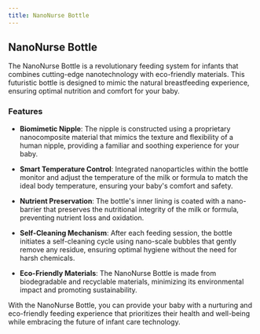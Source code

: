 ```yaml
---
title: NanoNurse Bottle
---
```


## NanoNurse Bottle

The NanoNurse Bottle is a revolutionary feeding system for infants that combines cutting-edge nanotechnology with eco-friendly materials. This futuristic bottle is designed to mimic the natural breastfeeding experience, ensuring optimal nutrition and comfort for your baby.

### Features

- **Biomimetic Nipple**: The nipple is constructed using a proprietary nanocomposite material that mimics the texture and flexibility of a human nipple, providing a familiar and soothing experience for your baby.

- **Smart Temperature Control**: Integrated nanoparticles within the bottle monitor and adjust the temperature of the milk or formula to match the ideal body temperature, ensuring your baby's comfort and safety.

- **Nutrient Preservation**: The bottle's inner lining is coated with a nano-barrier that preserves the nutritional integrity of the milk or formula, preventing nutrient loss and oxidation.

- **Self-Cleaning Mechanism**: After each feeding session, the bottle initiates a self-cleaning cycle using nano-scale bubbles that gently remove any residue, ensuring optimal hygiene without the need for harsh chemicals.

- **Eco-Friendly Materials**: The NanoNurse Bottle is made from biodegradable and recyclable materials, minimizing its environmental impact and promoting sustainability.

With the NanoNurse Bottle, you can provide your baby with a nurturing and eco-friendly feeding experience that prioritizes their health and well-being while embracing the future of infant care technology.